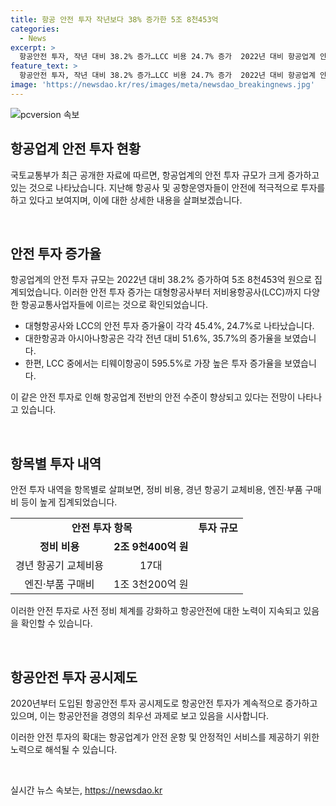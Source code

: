 ```yaml
---
title: 항공 안전 투자 작년보다 38% 증가한 5조 8천453억
categories:
  - News
excerpt: >
  항공안전 투자, 작년 대비 38.2% 증가…LCC 비용 24.7% 증가  2022년 대비 항공업계 안전 투자가 38.2% 늘어난 5조 8천453억 원으로 집계됐다. 대형항공사와 LCC는 각각 45.4%, 24.7% 증가했으며, 대한항공과 제주항공 등도 크게 늘었다. 하지만 에어부산, 진에어, 에어인천은 투자가 줄었고, LCC 중 티웨이항공은 595.5% 증가했다. 항공사들은 정비, 경년 항공기 교체, 엔진·부품 구매에 투자하고 있으며, 이는 항공안전 투자가 지속적으로 증가하고 있다는 것을 보여준다.
feature_text: >
  항공안전 투자, 작년 대비 38.2% 증가…LCC 비용 24.7% 증가  2022년 대비 항공업계 안전 투자가 38.2% 늘어난 5조 8천453억 원으로 집계됐다. 대형항공사와 LCC는 각각 45.4%, 24.7% 증가했으며, 대한항공과 제주항공 등도 크게 늘었다. 하지만 에어부산, 진에어, 에어인천은 투자가 줄었고, LCC 중 티웨이항공은 595.5% 증가했다. 항공사들은 정비, 경년 항공기 교체, 엔진·부품 구매에 투자하고 있으며, 이는 항공안전 투자가 지속적으로 증가하고 있다는 것을 보여준다.
image: 'https://newsdao.kr/res/images/meta/newsdao_breakingnews.jpg'
---
```


<p><img src="https://newsdao.kr/res/images/meta/newsdao_breakingnews.jpg" alt="pcversion 속보" /></p>

<h2 data-ke-size="size26">항공업계 안전 투자 현황</h2>

<p>국토교통부가 최근 공개한 자료에 따르면, 항공업계의 안전 투자 규모가 크게 증가하고 있는 것으로 나타났습니다. 지난해 항공사 및 공항운영자들이 안전에 적극적으로 투자를 하고 있다고 보여지며, 이에 대한 상세한 내용을 살펴보겠습니다.</p>

<p data-ke-size="size16">&nbsp;</p>

<h2 data-ke-size="size24">안전 투자 증가율</h2>

<p>항공업계의 안전 투자 규모는 2022년 대비 38.2% 증가하여 5조 8천453억 원으로 집계되었습니다. 이러한 안전 투자 증가는 대형항공사부터 저비용항공사(LCC)까지 다양한 항공교통사업자들에 이르는 것으로 확인되었습니다.</p>

<ul>
 <li>대형항공사와 LCC의 안전 투자 증가율이 각각 45.4%, 24.7%로 나타났습니다.</li>
 <li>대한항공과 아시아나항공은 각각 전년 대비 51.6%, 35.7%의 증가율을 보였습니다.</li>
 <li>한편, LCC 중에서는 티웨이항공이 595.5%로 가장 높은 투자 증가율을 보였습니다.</li>
</ul>

<p>이 같은 안전 투자로 인해 항공업계 전반의 안전 수준이 향상되고 있다는 전망이 나타나고 있습니다.</p>

<p data-ke-size="size16">&nbsp;</p>

<h2 data-ke-size="size24">항목별 투자 내역</h2>

<p>안전 투자 내역을 항목별로 살펴보면, 정비 비용, 경년 항공기 교체비용, 엔진·부품 구매비 등이 높게 집계되었습니다.</p>

<table>
 <tr>
  <td colspan="2" style="text-align: center; height: 17px;"><b>안전 투자 항목</b></td>
  <td style="text-align: center; height: 17px;"><b>투자 규모</b></td>
 </tr>
 <tr>
  <td style="text-align: center; height: 17px;"><b>정비 비용</b></td>
  <td style="text-align: center; height: 17px;"><b>2조 9천400억 원</b></td>
  <td style="text-align: center; height: 17px;"></td>
 </tr>
 <tr>
  <td style="text-align: center; height: 17px;">경년 항공기 교체비용</td>
  <td style="text-align: center; height: 17px;">17대</td>
  <td style="text-align: center; height: 17px;"></td>
 </tr>
 <tr>
  <td style="text-align: center; height: 17px;">엔진·부품 구매비</td>
  <td style="text-align: center; height: 17px;">1조 3천200억 원</td>
  <td style="text-align: center; height: 17px;"></td>
 </tr>
</table>

<p>이러한 안전 투자로 사전 정비 체계를 강화하고 항공안전에 대한 노력이 지속되고 있음을 확인할 수 있습니다.</p>

<p data-ke-size="size16">&nbsp;</p>

<h2 data-ke-size="size24">항공안전 투자 공시제도</h2>

<p>2020년부터 도입된 항공안전 투자 공시제도로 항공안전 투자가 계속적으로 증가하고 있으며, 이는 항공안전을 경영의 최우선 과제로 보고 있음을 시사합니다.</p>

<p>이러한 안전 투자의 확대는 항공업계가 안전 운항 및 안정적인 서비스를 제공하기 위한 노력으로 해석될 수 있습니다.</p>

<p data-ke-size="size16">&nbsp;</p>
실시간 뉴스 속보는, <a href="https://newsdao.kr" rel="dofollow">https://newsdao.kr</a>


